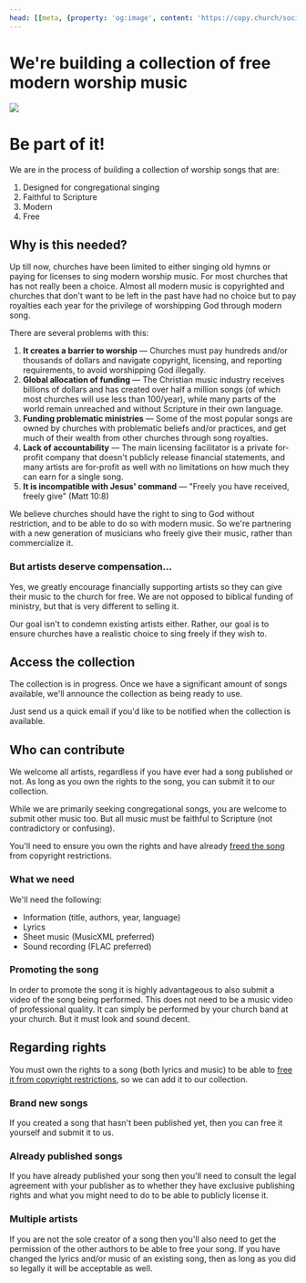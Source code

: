 ```yaml
---
head: [[meta, {property: 'og:image', content: 'https://copy.church/social_music.png'}]]
---
```



# We're building a collection of free modern worship music

<img src='@/_assets/ill_music.svg'>

# Be part of it!

We are in the process of building a collection of worship songs that are:

 1. Designed for congregational singing
 2. Faithful to Scripture
 3. Modern
 4. Free


## Why is this needed?

Up till now, churches have been limited to either singing old hymns or paying for licenses to sing modern worship music. For most churches that has not really been a choice. Almost all modern music is copyrighted and churches that don't want to be left in the past have had no choice but to pay royalties each year for the privilege of worshipping God through modern song.

There are several problems with this:

 1. __It creates a barrier to worship__ &mdash; Churches must pay hundreds and/or thousands of dollars and navigate copyright, licensing, and reporting requirements, to avoid worshipping God illegally.
 2. __Global allocation of funding__ &mdash; The Christian music industry receives billions of dollars and has created over half a million songs (of which most churches will use less than 100/year), while many parts of the world remain unreached and without Scripture in their own language.
 3. __Funding problematic ministries__ &mdash; Some of the most popular songs are owned by churches with problematic beliefs and/or practices, and get much of their wealth from other churches through song royalties.
 4. __Lack of accountability__ &mdash; The main licensing facilitator is a private for-profit company that doesn't publicly release financial statements, and many artists are for-profit as well with no limitations on how much they can earn for a single song.
 5. __It is incompatible with Jesus' command__ &mdash; "Freely you have received, freely give" (Matt 10:8)

We believe churches should have the right to sing to God without restriction, and to be able to do so with modern music. So we're partnering with a new generation of musicians who freely give their music, rather than commercialize it.


### But artists deserve compensation...
Yes, we greatly encourage financially supporting artists so they can give their music to the church for free. We are not opposed to biblical funding of ministry, but that is very different to selling it.

Our goal isn't to condemn existing artists either. Rather, our goal is to ensure churches have a realistic choice to sing freely if they wish to.


## Access the collection
The collection is in progress. Once we have a significant amount of songs available, we'll announce the collection as being ready to use.

Just send us a quick email if you'd like to be notified when the collection is available.

<VPButton href='/about/' text="Contact Us"></VPButton>


## Who can contribute
We welcome all artists, regardless if you have ever had a song published or not. As long as you own the rights to the song, you can submit it to our collection.

While we are primarily seeking congregational songs, you are welcome to submit other music too. But all music must be faithful to Scripture (not contradictory or confusing).

You'll need to ensure you own the rights and have already [freed the song](/licenses/) from copyright restrictions.

### What we need

We'll need the following:

 * Information (title, authors, year, language)
 * Lyrics
 * Sheet music (MusicXML preferred)
 * Sound recording (FLAC preferred)

### Promoting the song

In order to promote the song it is highly advantageous to also submit a video of the song being performed. This does not need to be a music video of professional quality. It can simply be performed by your church band at your church. But it must look and sound decent.

<VPButton href='/about/' text="Contact Us"></VPButton>

## Regarding rights
You must own the rights to a song (both lyrics and music) to be able to [free it from copyright restrictions](/licenses/), so we can add it to our collection.

### Brand new songs
If you created a song that hasn't been published yet, then you can free it yourself and submit it to us.

### Already published songs
If you have already published your song then you'll need to consult the legal agreement with your publisher as to whether they have exclusive publishing rights and what you might need to do to be able to publicly license it.

### Multiple artists
If you are not the sole creator of a song then you'll also need to get the permission of the other authors to be able to free your song. If you have changed the lyrics and/or music of an existing song, then as long as you did so legally it will be acceptable as well.
